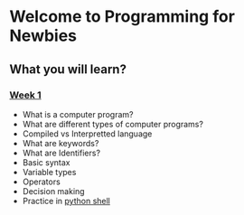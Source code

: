 # Welcome to Programming for Newbies

## What you will learn?

### [Week 1](week_1/notes.md)

* What is a computer program?
* What are different types of computer programs?
* Compiled vs Interpretted language
* What are keywords?
* What are Identifiers?
* Basic syntax
* Variable types
* Operators
* Decision making
* Practice in [python shell](https://www.python.org/shell/)

